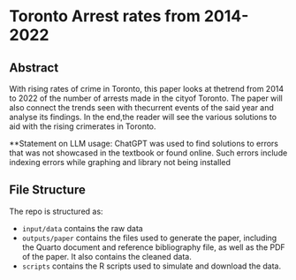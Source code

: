 # Toronto Arrest rates from 2014-2022

## Abstract

With rising rates of crime in Toronto, this paper looks at thetrend from 2014 to 2022 of the number of arrests made in the cityof Toronto. The paper will also connect the trends seen with thecurrent events of the said year and analyse its findings. In the end,the reader will see the various solutions to aid with the rising crimerates in Toronto.

**Statement on LLM usage: ChatGPT was used to find solutions to errors that was not showcased in the textbook or found online. Such errors include indexing errors while graphing and library not being installed

## File Structure

The repo is structured as:

-   `input/data` contains the raw data
-   `outputs/paper` contains the files used to generate the paper, including the Quarto document and reference bibliography file, as well as the PDF of the paper. It also contains the cleaned data.
-   `scripts` contains the R scripts used to simulate and download the data.
